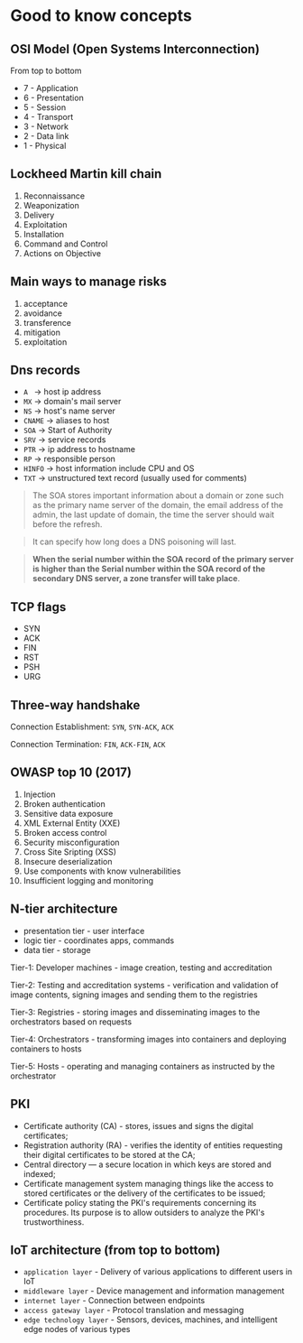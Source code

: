 # Good to know concepts

## OSI Model (Open Systems Interconnection)
From top to bottom

- 7 - Application
- 6 - Presentation
- 5 - Session
- 4 - Transport
- 3 - Network
- 2 - Data link
- 1 - Physical

## Lockheed Martin kill chain
1. Reconnaissance
2. Weaponization
3. Delivery
4. Exploitation
5. Installation
6. Command and Control
7. Actions on Objective

## Main ways to manage risks
1. acceptance
2. avoidance
3. transference
4. mitigation
5. exploitation

## Dns records
- `A ` -> host ip address
- `MX` -> domain's mail server
- `NS` -> host's name server
- `CNAME` -> aliases to host
- `SOA` -> Start of Authority
- `SRV` -> service records
- `PTR` -> ip address to hostname
- `RP` -> responsible person
- `HINFO` -> host information include CPU and OS
- `TXT` -> unstructured text record (usually used for comments)

> The SOA stores important information about a domain or zone such as the primary name server of the domain, the email address of the admin, the last update of domain, the time the server should wait before the refresh. 

> It can specify how long does a DNS poisoning will last.

> **When the serial number within the SOA record of the primary server is higher than the Serial number within the SOA record of the secondary DNS server, a zone transfer will take place**.

## TCP flags

- SYN
- ACK
- FIN
- RST
- PSH
- URG
## Three-way handshake
Connection Establishment: `SYN`, `SYN-ACK`, `ACK`

Connection Termination: `FIN`, `ACK-FIN`, `ACK`

## OWASP top 10 (2017)

1. Injection
2. Broken authentication
3. Sensitive data exposure
4. XML External Entity (XXE)
5. Broken access control
6. Security misconfiguration
7. Cross Site Sripting (XSS)
8. Insecure deserialization
9. Use components with know vulnerabilities
10. Insufficient logging and monitoring

##  N-tier architecture
- presentation tier - user interface
- logic tier - coordinates apps, commands
- data tier - storage

Tier-1: Developer machines - image creation, testing and accreditation

Tier-2: Testing and accreditation systems - verification and validation of image contents, signing images and sending them to the registries

Tier-3: Registries - storing images and disseminating images to the orchestrators based on requests

Tier-4: Orchestrators - transforming images into containers and deploying containers to hosts

Tier-5: Hosts - operating and managing containers as instructed by the orchestrator



## PKI
- Certificate authority (CA) - stores, issues and signs the digital certificates;
- Registration authority (RA) - verifies the identity of entities requesting their digital certificates to be stored at the CA;
- Central directory — a secure location in which keys are stored and indexed;
- Certificate management system managing things like the access to stored certificates or the delivery of the certificates to be issued;
- Certificate policy stating the PKI's requirements concerning its procedures. Its purpose is to allow outsiders to analyze the PKI's trustworthiness.

## IoT architecture (from top to bottom)

- `application layer` - Delivery of various applications to different users in IoT
- `middleware layer` - Device management and information management
- `internet layer` - Connection between endpoints
- `access gateway layer` - Protocol translation and messaging
- `edge technology layer` - Sensors, devices, machines, and intelligent edge nodes of various types
